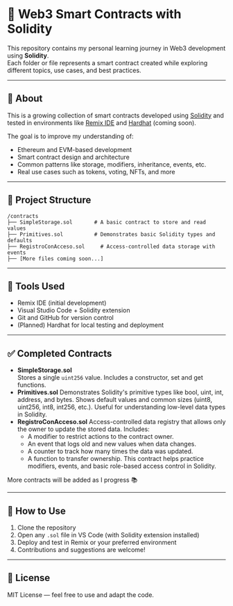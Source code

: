 # 🧠 Web3 Smart Contracts with Solidity

This repository contains my personal learning journey in Web3 development using **Solidity**.  
Each folder or file represents a smart contract created while exploring different topics, use cases, and best practices.

---

## 🚀 About

This is a growing collection of smart contracts developed using [Solidity](https://docs.soliditylang.org/) and tested in environments like [Remix IDE](https://remix.ethereum.org/) and [Hardhat](https://hardhat.org/) (coming soon).

The goal is to improve my understanding of:

- Ethereum and EVM-based development
- Smart contract design and architecture
- Common patterns like storage, modifiers, inheritance, events, etc.
- Real use cases such as tokens, voting, NFTs, and more

---

## 📁 Project Structure

```
/contracts
├── SimpleStorage.sol       # A basic contract to store and read values
├── Primitives.sol          # Demonstrates basic Solidity types and defaults
├── RegistroConAcceso.sol     # Access-controlled data storage with events
├── [More files coming soon...]
```

---

## 🧪 Tools Used

- Remix IDE (initial development)
- Visual Studio Code + Solidity extension
- Git and GitHub for version control
- (Planned) Hardhat for local testing and deployment

---

## ✅ Completed Contracts

- **SimpleStorage.sol**  
  Stores a single `uint256` value. Includes a constructor, set and get functions.
- **Primitives.sol**
  Demonstrates Solidity's primitive types like bool, uint, int, address, and bytes.
  Shows default values and common sizes (uint8, uint256, int8, int256, etc.). Useful for understanding low-level data types in Solidity.
- **RegistroConAcceso.sol**
  Access-controlled data registry that allows only the owner to update the stored data.
  Includes:
  - A modifier to restrict actions to the contract owner.
  - An event that logs old and new values when data changes.
  - A counter to track how many times the data was updated.
  - A function to transfer ownership.
    This contract helps practice modifiers, events, and basic role-based access control in Solidity.

More contracts will be added as I progress 📚

---

## 📌 How to Use

1. Clone the repository
2. Open any `.sol` file in VS Code (with Solidity extension installed)
3. Deploy and test in Remix or your preferred environment
4. Contributions and suggestions are welcome!

---

## 📜 License

MIT License — feel free to use and adapt the code.
